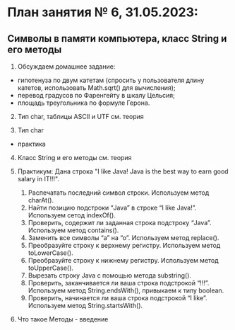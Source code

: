 # План занятия № 6, 31.05.2023:
## Символы в памяти компьютера, класс String и его методы

1. Обсуждаем домашнее задание:
- гипотенуза по двум катетам (спросить у пользователя длину катетов, использовать Math.sqrt() 
для вычисления);
- перевод градусов по Фаренгейту в шкалу Цельсия;
- площадь треугольника по формуле Герона.

2. Тип char, таблицы ASCII и UTF
см. теория

3. Тип char
- практика

4. Класс String и его методы
см. теория

5. Практикум:
   Дана строка "I like Java! Java is the best way to earn good salary in IT!!!".
   1. Распечатать последний символ строки. Используем метод charAt().
   2. Найти позицию подстроки “Java” в строке “I like Java!”. Используем сетод indexOf().
   3. Проверить, содержит ли заданная строка подстроку “Java”. Используем метод contains().
   4. Заменить все символы “а” на “о”. Используем метод replace().
   5. Преобразуйте строку к верхнему регистру. Используем метод toLowerCase().
   6. Преобразуйте строку к нижнему регистру. Используем метод toUpperCase().
   7. Вырезать строку Java c помощью метода substring().
   8. Проверить, заканчивается ли ваша строка подстрокой “!!!”. Используем метод String.endsWith(), 
   привыкаем к типу boolean.
   9. Проверить, начинается ли ваша строка подстрокой “I like”. Используем метод String.startsWith().

6. Что такое Методы - введение




